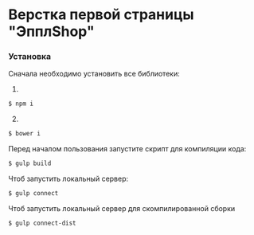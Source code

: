 # Верстка первой страницы "ЭпплShop"

### Установка
Сначала необходимо установить все библиотеки:

1.
```sh
$ npm i
```
2.
```sh
$ bower i
```
Перед началом пользования запустите скрипт для компиляции кода:
```sh
$ gulp build
```
Чтоб запустить локальный сервер: 
```sh
$ gulp connect
```
Чтоб запустить локальный сервер для скомпилированной сборки
```sh
$ gulp connect-dist
```
